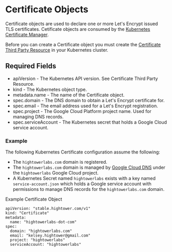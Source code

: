 # Certificate Objects

Certificate objects are used to declare one or more Let's Encrypt issued TLS certificates. Cetificate objects are consumed by the [Kubernetes Certificate Manager](https://github.com/kelseyhightower/kube-cert-manager).

Before you can create a Certificate object you must create the [Certificate Third Party Resource](certificate-third-party-resource.md) in your Kubernetes cluster.

## Required Fields

* apiVersion - The Kubernetes API version. See Certificate Third Party Resource.
* kind - The Kubernetes object type.
* metadata.name - The name of the Certificate object.
* spec.domain - The DNS domain to obtain a Let's Encrypt certificate for.
* spec.email - The email address used for a Let's Encrypt registration.
* spec.project - The Google Cloud Platform project name. Used for managing DNS records.
* spec.serviceAccount - The Kubernetes secret that holds a Google Cloud service account.

### Example

The following Kubernetes Certificate configuration assume the following:

* The `hightowerlabs.com` domain is registered.
* The `hightowerlabs.com` domain is managed by [Google Cloud DNS](https://cloud.google.com/dns) under the `hightowerlabs` Google Cloud project.
* A Kubernetes Secret named `hightowerlabs` exists with a key named `service-account.json` which holds a Google service account with permissions to manage DNS records for the `hightowerlabs.com` domain.

Example Certificate Object

```
apiVersion: "stable.hightower.com/v1"
kind: "Certificate"
metadata:
  name: "hightowerlabs-dot-com"
spec:
  domain: "hightowerlabs.com"
  email: "kelsey.hightower@gmail.com"
  project: "hightowerlabs"
  serviceAccount: "hightowerlabs"
```
